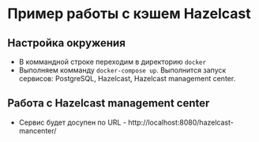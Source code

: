 # Пример работы с кэшем Hazelcast

## Настройка окружения
- В коммандной строке переходим в директорию <code>docker</code>
- Выполняем комманду <code>docker-compose up</code>. Выполнится запуск сервисов: PostgreSQL, Hazelcast, Hazelcast management center.

## Работа с Hazelcast management center
- Сервис будет досупен по URL - http://localhost:8080/hazelcast-mancenter/
